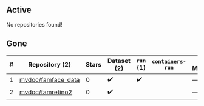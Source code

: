 ## Active
No repositories found!

## Gone
| # | Repository (2) | Stars | Dataset (2) | `run` (1) | `containers-run` | Last Modified |
| --- | --- | --- | --- | --- | --- | --- |
| 1 | [mvdoc/famface_data](https://github.com/mvdoc/famface_data) | 0 | :heavy_check_mark: | :heavy_check_mark: |  | — |
| 2 | [mvdoc/famretino2](https://github.com/mvdoc/famretino2) | 0 | :heavy_check_mark: |  |  | — |
